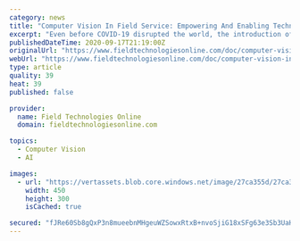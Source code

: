 ```yaml
---
category: news
title: "Computer Vision In Field Service: Empowering And Enabling Technicians"
excerpt: "Even before COVID-19 disrupted the world, the introduction of Computer Vision into field service had begun to transform the industry. Seasoned Baby Boomer field service technicians are rapidly approaching retirement, causing a generational gap. When these ..."
publishedDateTime: 2020-09-17T21:19:00Z
originalUrl: "https://www.fieldtechnologiesonline.com/doc/computer-vision-in-field-service-empowering-and-enabling-technicians-0001"
webUrl: "https://www.fieldtechnologiesonline.com/doc/computer-vision-in-field-service-empowering-and-enabling-technicians-0001"
type: article
quality: 39
heat: 39
published: false

provider:
  name: Field Technologies Online
  domain: fieldtechnologiesonline.com

topics:
  - Computer Vision
  - AI

images:
  - url: "https://vertassets.blob.core.windows.net/image/27ca355d/27ca355d-3998-437a-aa8a-74fd03a40b46/tablet_pic.jpg"
    width: 450
    height: 300
    isCached: true

secured: "fJRe60Sb8gQxP3n8mueebnMHgeuWZSowxRtxB+nvoSjiG18xSFg63e3Sb3UaHxsFkOkdBt3dltXLEo2QYlNYfr/qVzIQdbEGL01/Jn+9c1uTrBJFahYUL84nqk4xP88zH8Iib/iXcEtxpk4ekefP+r2ApbSHBhcqAbERBdUTLUCYMgWVl6iswQrQyzWYDpm5kCgSucEGzMvc26t/oUWARjh6mEY6bgF4KE11ssNoQGs6oAoMikWi/JWdnxxMAolCXal/cQjjeTO6vf0fwfPAEcoe1p5w0yM08THVinKa6K58aYK8pv8SltwUnckHWSkUDyufBwDFYKjN52JWBJTy3c3tdDmtRabowU5vZtA8FSM=;/AMGaf+l7vSDMZ/g53KT8w=="
---
```



